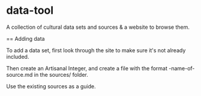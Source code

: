 data-tool
=========

A collection of cultural data sets and sources &amp; a website to browse them.


== Adding data

To add a data set, first look through the site to make sure it's not already included.

Then create an Artisanal Integer, and create a file with the format <integer>-name-of-source.md in the sources/ folder.

Use the existing sources as a guide.
